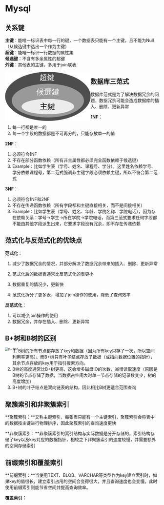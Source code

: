 # **Mysql**



## **关系键**

**主键**：能唯一标识表中每一行的键，一个数据表只能有一个主键，且不能为Null（从候选键中选出一个作为主键）  
**超键**：能唯一标识一行数据的属性集  
**候选键**：不含有多余属性的超键  
**外键**：其他表的主键，多用于join联表   

<img src="./image/database keys.png" alt="alt text" style="zoom:50%;" align="left"/>



## **数据库三范式**

数据库范式是为了解决数据冗余的问题，数据冗余可能会造成数据库的插入、删除、更新异常    

**1NF**：

1. 每一行都是唯一的  
2. 每一个字段的数据都是不可再分的，只能存放单一的值   

**2NF**：

1. 必须符合1NF  
2. 不存在部分函数依赖（所有非主属性都必须完全函数依赖于候选键）   
3. Example：比如学生表（学号、姓名、课程号、学分），这里姓名依赖学号、学分依赖课程号，第二范式强调非主键字段必须依赖主键，所以不符合第二范式

**3NF**：

1. 必须符合1NF和2NF  
2. 不存在传递函数依赖（所有字段都和主键直接相关，而不是间接相关）
3. Example：比如学生表（学号、姓名、年龄、学院名称、学院电话），因为存在依赖关系：学号->学生->所在学院->学院电话，而第三范式要求任何字段都不能由其他字段派生出来，它要求字段没有冗余，即不存在传递依赖



## **范式化与反范式化的优缺点**

**范式化**：

1. 减少了数据冗余的情况，并部分解决了数据冗余带来的插入、删除、更新异常

2. 范式化后的数据表通常比反范式化的表更小  
3. 数据重复的情况少，更新快   
4. 范式化拆分了更多表，增加了join操作的使用，降低了查询效率

**反范式化**：

1. 可以减少join操作的使用  
2. 数据冗余，并存在插入、删除、更新异常



## B+树和B树的区别

<img src="C:\Users\tony0\Desktop\interview\image\b+ tree.png" alt="b+ tree" style="zoom: 67%;" align="left"/>

1. B树的所有节点都存放了key和数据（因为所有key只存了一次，所以空间利用率更高）。而B+树只有叶子结点存放了数据（或指向数据位置的指针），其余节点存放的key用于指引搜索方向。
2. B树的高度通常比B+树更高，这会增多磁盘IO的次数，减慢读取速度（原因是B树的节点存储了数据，当数据占空间大时单一节点存储的记录数变少，树的高度增加）
3. B+树的叶子结点是双向链表的结构，因此相比B树更适合范围查询



## 聚簇索引和非聚簇索引

**聚簇索引：**又称主键索引，每张表只能有一个主键索引，聚簇索引会将表中的数据按主键进行物理排序，因此聚簇索引的查询速度更快

**非聚簇索引：**非聚簇索引的索引结构与实际数据是分开存储的，索引结构存储了key以及key对应的数据指针，相较之下非聚簇索引的速度较慢，并需要额外的空间存储索引



## 前缀索引和覆盖索引

**前缀索引：**当使用TEXT、BLOB、VARCHAR等类型作为key建立索引时，如果key的值很长，建立索引占用的空间会变得很大，并且查询速度也会变慢。此时使用前缀索引则能节省空间并提高查询效率。

**覆盖索引：**



